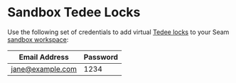 # Sandbox Tedee Locks

Use the following set of credentials to add virtual [Tedee locks](../../device-and-system-integration-guides/tedee-locks/) to your Seam [sandbox workspace](../../core-concepts/workspaces/#sandbox-workspaces):

| Email Address    | Password |
| ---------------- | -------- |
| jane@example.com | 1234     |
